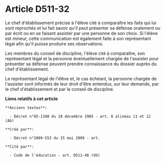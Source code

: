# Article D511-32

Le chef d'établissement précise à l'élève cité à comparaître les faits qui lui sont reprochés et lui fait savoir qu'il peut
présenter sa défense oralement ou par écrit ou en se faisant assister par une personne de son choix. Si l'élève est mineur,
cette communication est également faite à son représentant légal afin qu'il puisse produire ses observations.

Les membres du conseil de discipline, l'élève cité à comparaître, son représentant légal et la personne éventuellement
chargée de l'assister pour présenter sa défense peuvent prendre connaissance du dossier auprès du chef d'établissement.

Le représentant légal de l'élève et, le cas échéant, la personne chargée de l'assister sont informés de leur droit d'être
entendus, sur leur demande, par le chef d'établissement et par le conseil de discipline.

**Liens relatifs à cet article**

	**Anciens textes**:

	  - Décret n°85-1348 du 18 décembre 1985 - art. 6 alinéas 11 et 12 (Ab)

	**Créé par**:

	  - Décret n°2009-553 du 15 mai 2009 - art.

	**Cité par**:

	  - Code de l'éducation - art. D511-46 (VD)

